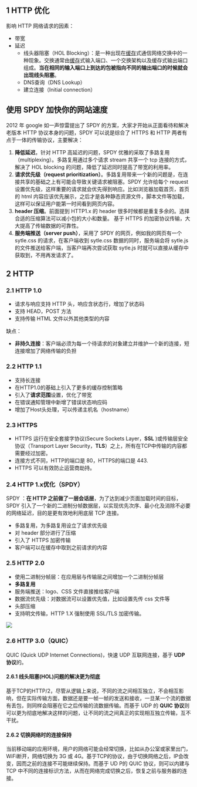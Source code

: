 ## 1 HTTP 优化

影响 HTTP 网络请求的因素：

* 带宽
* 延迟
  - 线头器阻塞（HOL Blocking）：是一种出现在[缓存](https://baike.baidu.com/item/缓存)式通信网络交换中的一种现象。交换通常由[缓存](https://baike.baidu.com/item/缓存)式输入端口、一个交换架构以及缓存式输出端口组成。**当在相同的输入端口上到达的包被指向不同的输出端口的时候就会出现线头阻塞**。
  - DNS查询（DNS Lookup）
  - 建立连接（Initial connection）

## 使用 SPDY 加快你的网站速度

2012 年 google 如一声惊雷提出了 SPDY 的方案，大家才开始从正面看待和解决老版本 HTTP 协议本身的问题，SPDY 可以说是综合了 HTTPS 和 HTTP 两者有点于一体的传输协议，主要解决：

1. **降低延迟**，针对 HTTP 高延迟的问题，SPDY 优雅的采取了多路复用（multiplexing）。多路复用通过多个请求 stream 共享一个 tcp 连接的方式，解决了 HOL blocking 的问题，降低了延迟同时提高了带宽的利用率。
2. **请求优先级（request prioritization）**。多路复用带来一个新的问题是，在连接共享的基础之上有可能会导致关键请求被阻塞。SPDY 允许给每个 request 设置优先级，这样重要的请求就会优先得到响应。比如浏览器加载首页，首页的 html 内容应该优先展示，之后才是各种静态资源文件，脚本文件等加载，这样可以保证用户能第一时间看到网页内容。
3. **header 压缩**。前面提到 HTTP1.x 的 header 很多时候都是重复多余的。选择合适的压缩算法可以减小包的大小和数量。
基于 HTTPS 的加密协议传输，大大提高了传输数据的可靠性。
4. **服务端推送（server push）**，采用了 SPDY 的网页，例如我的网页有一个 sytle.css 的请求，在客户端收到 sytle.css 数据的同时，服务端会将 sytle.js 的文件推送给客户端，当客户端再次尝试获取 sytle.js 时就可以直接从缓存中获取到，不用再发请求了。

## 2 HTTP 

### 2.1 HTTP 1.0 

* 请求与响应支持 HTTP 头，响应含状态行，增加了状态码
* 支持 HEAD，POST 方法
* 支持传输 HTML 文件以外其他类型的内容

缺点：

* **非持久连接**：客户端必须为每一个待请求的对象建立并维护一个新的连接，短连接增加了网络传输的负担

### 2.2 HTTP 1.1

* 支持长连接
* 在HTTP1.0的基础上引入了更多的缓存控制策略
* 引入了**请求范围**设置，优化了带宽
* 在错误通知管理中新增了错误状态响应码
* 增加了Host头处理，可以传递主机名（hostname）

### 2.3 HTTPS

- HTTPS 运行在安全套接字协议(Secure Sockets Layer，**SSL** )或传输层安全协议（Transport Layer Security，**TLS**）之上，所有在TCP中传输的内容都需要经过加密。
- 连接方式不同，HTTP的端口是 80，HTTPS的端口是 443.
- HTTPS 可以有效防止运营商劫持。

### 2.4 HTTP 1.x优化（SPDY）

SPDY ：**在 HTTP 之前做了一层会话层**，为了达到减少页面加载时间的目标，SPDY 引入了一个新的二进制分帧数据层，以实现优先次序、最小化及消除不必要的网络延迟，目的是更有效地利用底层 TCP 连接。

- 多路复用，为多路复用设立了请求优先级
- 对 header 部分进行了压缩
- 引入了 HTTPS 加密传输
- 客户端可以在缓存中取到之前请求的内容

### 2.5 HTTP 2.0

* 使用二进制分帧层：在应用层与传输层之间增加一个二进制分帧层
* **多路复用**
* 服务端推送：logo、CSS 文件直接推给客户端
* 数据流优先级：对数据流可以设置优先值，比如设置先传 css 文件等
* 头部压缩
* 支持明文传输，HTTP 1.X 强制使用 SSL/TLS 加密传输。

![](../../asset/http2.0.jpg)

### 2.6 HTTP 3.0（QUIC）

QUIC (Quick UDP Internet Connections)，快速 UDP 互联网连接，基于 **UDP 协议**的。

#### 2.6.1 线头阻塞(HOL)问题的解决更为彻底

基于TCP的HTTP/2，尽管从逻辑上来说，不同的流之间相互独立，不会相互影响，但在实际传输方面，数据还是要一帧一帧的发送和接收，一旦某一个流的数据有丢包，则同样会阻塞在它之后传输的流数据传输。而基于 UDP 的 **QUIC 协议**则可以更为彻底地解决这样的问题，让不同的流之间真正的实现相互独立传输，互不干扰。

#### 2.6.2 切换网络时的连接保持

当前移动端的应用环境，用户的网络可能会经常切换，比如从办公室或家里出门，WiFi断开，网络切换为 3G 或 4G。基于TCP的协议，由于切换网络之后，IP会改变，因而之前的连接不可能继续保持。而基于 UD P的 QUIC 协议，则可以内建与 TCP 中不同的连接标识方法，从而在网络完成切换之后，恢复之前与服务器的连接。